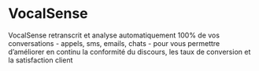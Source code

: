 # VocalSense
VocalSense retranscrit et analyse automatiquement 100% de vos conversations - appels, sms, emails, chats - pour vous permettre d’améliorer en continu la conformité du discours, les taux de conversion et la satisfaction client
